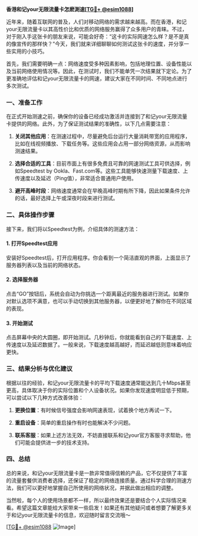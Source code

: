 **香港和记your无限流量卡怎麽測速[[TG💪+ @esim1088](https://t.me/s/esim1088)]**

近年来，随着互联网的普及，人们对移动网络的需求越来越高。而在香港，和记your无限流量卡以其高性价比和优质的网络服务赢得了众多用户的青睐。不过，对于刚入手这张卡的朋友来说，可能会好奇：“这卡的实际网速怎么样？是不是真的像宣传的那样快？”今天，我们就来详细聊聊如何测试这张卡的速度，并分享一些实用的小技巧。

首先，我们需要明确一点：网络速度受多种因素影响，包括地理位置、设备性能以及当前网络使用情况等。因此，在测试时，我们不能单凭一次结果就下定论。为了更准确地评估和记your无限流量卡的网速，建议大家在不同时间、不同地点进行多次测试。

### **一、准备工作**

在正式开始测速之前，确保你的设备已经成功激活并连接到了和记your无限流量卡提供的网络。此外，为了保证测试结果的准确性，以下几点需要注意：

1. **关闭其他应用**：在测速过程中，尽量避免后台运行大量消耗带宽的应用程序，比如在线视频播放、下载任务等。这些应用会占用一部分网络资源，从而影响测速结果。
   
2. **选择合适的工具**：目前市面上有很多免费且可靠的网速测试工具可供选择，例如Speedtest by Ookla、Fast.com等。这些工具能够快速测量下载速度、上传速度以及延迟（Ping值），非常适合普通用户使用。

3. **避开高峰时段**：网络速度通常会在早晚高峰时期有所下降，因此如果条件允许的话，最好选择上午或深夜时段来进行测试。

### **二、具体操作步骤**

接下来，我们将以Speedtest为例，介绍具体的测速方法：

#### **1. 打开Speedtest应用**
安装好Speedtest后，打开应用程序。你会看到一个简洁直观的界面，上面显示了服务器列表以及当前的网络状态。

#### **2. 选择服务器**
点击“GO”按钮后，系统会自动为你挑选一个距离最近的服务器进行测试。如果你对默认选项不满意，也可以手动切换到其他服务器，以便更好地了解你在不同区域的表现。

#### **3. 开始测试**
点击屏幕中央的大圆圈，即开始测试。几秒钟后，你就能看到自己的下载速度、上传速度以及延迟数据了。一般来说，下载速度越高越好，而延迟越低则意味着响应更快。

### **三、结果分析与优化建议**

根据以往的经验，和记your无限流量卡的平均下载速度通常能达到几十Mbps甚至更高，具体取决于你的实际位置和个人设备状况。如果你发现速度明显低于预期，可以尝试以下几种方式改善体验：

1. **更换位置**：有时候信号强度会影响网速表现，试着换个地方再试一下。
   
2. **重启设备**：简单的重启操作有时也能解决不少问题。
   
3. **联系客服**：如果上述方法无效，不妨直接联系和记your官方客服寻求帮助，他们可能会提供进一步的技术支持。

### **四、总结**

总的来说，和记your无限流量卡是一款非常值得信赖的产品，它不仅提供了丰富的流量套餐供消费者选择，还保证了稳定的网络连接质量。通过科学合理的测速方法，我们可以更好地掌握自己所使用的网络状况，并据此做出相应的调整。

当然啦，每个人的使用场景都不一样，所以最终效果还是要结合个人实际情况来看。希望这篇文章能给大家带来一些启发！如果还有其他疑问或者想要了解更多关于和记your无限流量卡的信息，欢迎随时留言交流哦～

[[TG💪+ @esim1088](https://t.me/s/esim1088) ![Image](https://i.postimg.cc/4NQfJmqS/Snipaste-2025-05-13-00-14-12.png)]